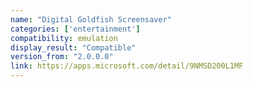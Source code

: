 ```yaml
---
name: "Digital Goldfish Screensaver"
categories: ['entertainment']
compatibility: emulation
display_result: "Compatible"
version_from: "2.0.0.0"
link: https://apps.microsoft.com/detail/9NMSD200L1MF
---
```

